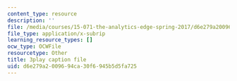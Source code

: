 ```yaml
---
content_type: resource
description: ''
file: /media/courses/15-071-the-analytics-edge-spring-2017/d6e279a2009694ca30f6945b5d5fa725_FqiB9tmtdSc.srt
file_type: application/x-subrip
learning_resource_types: []
ocw_type: OCWFile
resourcetype: Other
title: 3play caption file
uid: d6e279a2-0096-94ca-30f6-945b5d5fa725
---
```

